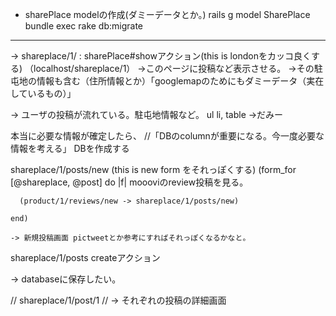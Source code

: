 

- sharePlace modelの作成(ダミーデータとか。)
rails g model SharePlace
bundle exec rake db:migrate

------------------

->  shareplace/1/ : sharePlace#showアクション(this is londonをカッコ良くする)
（localhost/shareplace/1）
  →このページに投稿など表示させる。
  →その駐屯地の情報も含む（住所情報とか）「googlemapのためにもダミーデータ（実在しているもの）」

  -> ユーザの投稿が流れている。駐屯地情報など。
   ul li, table →だみー


本当に必要な情報が確定したら、
//「DBのcolumnが重要になる。今一度必要な情報を考える」
DBを作成する

  shareplace/1/posts/new (this is new form をそれっぽくする)
    (form_for [@shareplace, @post] do |f|
      moooviのreview投稿を見る。

      (product/1/reviews/new -> shareplace/1/posts/new)

    end)

    -> 新規投稿画面 pictweetとか参考にすればそれっぽくなるかなと。

  shareplace/1/posts createアクション

  -> databaseに保存したい。


//  shareplace/1/post/1
//    -> それぞれの投稿の詳細画面



